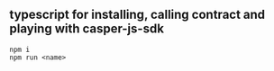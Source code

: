 ## typescript for installing, calling contract and playing with casper-js-sdk

```
npm i
npm run <name>
```